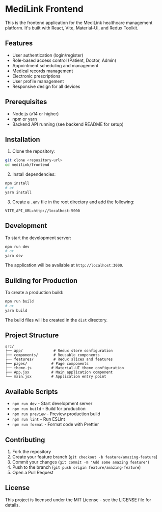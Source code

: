 # MediLink Frontend

This is the frontend application for the MediLink healthcare management platform. It's built with React, Vite, Material-UI, and Redux Toolkit.

## Features

- User authentication (login/register)
- Role-based access control (Patient, Doctor, Admin)
- Appointment scheduling and management
- Medical records management
- Electronic prescriptions
- User profile management
- Responsive design for all devices

## Prerequisites

- Node.js (v14 or higher)
- npm or yarn
- Backend API running (see backend README for setup)

## Installation

1. Clone the repository:
```bash
git clone <repository-url>
cd medilink/frontend
```

2. Install dependencies:
```bash
npm install
# or
yarn install
```

3. Create a `.env` file in the root directory and add the following:
```
VITE_API_URL=http://localhost:5000
```

## Development

To start the development server:

```bash
npm run dev
# or
yarn dev
```

The application will be available at `http://localhost:3000`.

## Building for Production

To create a production build:

```bash
npm run build
# or
yarn build
```

The build files will be created in the `dist` directory.

## Project Structure

```
src/
├── app/              # Redux store configuration
├── components/       # Reusable components
├── features/         # Redux slices and features
├── pages/           # Page components
├── theme.js         # Material-UI theme configuration
├── App.jsx          # Main application component
└── main.jsx         # Application entry point
```

## Available Scripts

- `npm run dev` - Start development server
- `npm run build` - Build for production
- `npm run preview` - Preview production build
- `npm run lint` - Run ESLint
- `npm run format` - Format code with Prettier

## Contributing

1. Fork the repository
2. Create your feature branch (`git checkout -b feature/amazing-feature`)
3. Commit your changes (`git commit -m 'Add some amazing feature'`)
4. Push to the branch (`git push origin feature/amazing-feature`)
5. Open a Pull Request

## License

This project is licensed under the MIT License - see the LICENSE file for details.
